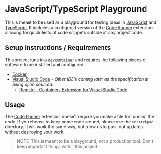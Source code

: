 # JavaScript/TypeScript Playground

This is meant to be used as a playground for testing ideas in [JavaScript](https://developer.mozilla.org/en-US/docs/Web/JavaScript) and [TypeScript](https://www.typescriptlang.org/). It includes a configured version of the [Code Runner](https://marketplace.visualstudio.com/items?itemName=formulahendry.code-runner) extension allowing for quick tests of code snippets outside of any project code.

## Setup Instructions / Requirements

This project runs in a [`devcontainer`](https://code.visualstudio.com/docs/remote/containers) and requires the following pieces of software to be installed and configured.

* [Docker](https://www.docker.com/)
* [Visual Studio Code](https://code.visualstudio.com/) - _Other IDE's coming later as the specification is being open sourced._
  * [Remote - Containers Extension for Visual Studio Code](https://marketplace.visualstudio.com/items?itemName=ms-vscode-remote.remote-containers)


## Usage

The [Code Runner](https://marketplace.visualstudio.com/items?itemName=formulahendry.code-runner) extension doesn't require you make a file for running the code. If you choose to keep some code around, please use the `scratchpad` directory. It will work the same way, but allow us to push out updates without destroying your work.

> NOTE: This is meant to be a playground, not a production tool. Don't keep important things within this project.

